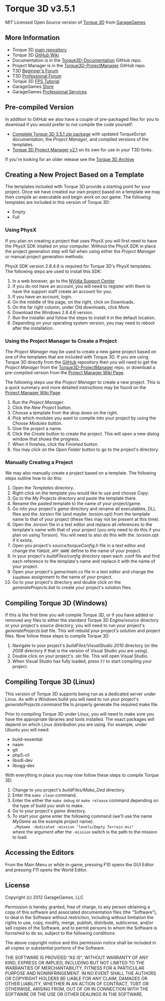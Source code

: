 Torque 3D v3.5.1
================

MIT Licensed Open Source version of [Torque 3D](http://www.garagegames.com/products/torque-3d) from [GarageGames](http://www.garagegames.com)

More Information
----------------

* Torque 3D [main repository](https://github.com/GarageGames/Torque3D)
* Torque 3D [GitHub Wiki](https://github.com/GarageGames/Torque3D/wiki)
* Documentation is in the [Torque3D-Documentation](https://github.com/GarageGames/Torque3D-Documentation) GitHub repo.
* Project Manager is in the [Torque3D-ProjectManager](https://github.com/GarageGames/Torque3D-ProjectManager) GitHub repo.
* T3D [Beginner's Forum](http://www.garagegames.com/community/forums/73)
* T3D [Professional Forum](http://www.garagegames.com/community/forums/63)
* Torque 3D [FPS Tutorial](http://www.garagegames.com/products/torque-3d/fps#/1-setup/1)
* GarageGames [Store](http://www.garagegames.com/products)
* GarageGames [Professional Services](http://services.garagegames.com/)

Pre-compiled Version
--------------------

In addition to GitHub we also have a couple of pre-packaged files for you to download if you would prefer to not compile the code yourself:
 
* [Complete Torque 3D 3.5.1 zip package](http://mit.garagegames.com/Torque3D-3-5-1.zip) with updated TorqueScript documentation, the *Project Manager*, and compiled versions of the templates.
* [Torque 3D Project Manager v2.1](http://mit.garagegames.com/T3DProjectManager-2-1.zip) on its own for use in your T3D forks.

If you're looking for an older release see the [Torque 3D Archive](https://github.com/GarageGames/Torque3D/wiki/Torque-3D-Archive)

Creating a New Project Based on a Template
------------------------------------------

The templates included with Torque 3D provide a starting point for your project.  Once we have created our own project based on a template we may then compile an executable and begin work on our game.  The following templates are included in this version of Torque 3D:

* Empty
* Full

### Using PhysX ###

If you plan on creating a project that uses PhysX you will first need to have the PhysX SDK intalled on your computer.  Without the PhysX SDK in place the project generation step will fail when using either the *Project Manager* or manual project generation methods.

PhysX SDK version 2.8.4.6 is required for Torque 3D's PhysX templates.  The following steps are used to install this SDK:

1. In a web browser, go to the [NVidia Support Center](http://supportcenteronline.com/ics/support/default.asp?deptID=1949)
2. If you do not have an account, you will need to register with them to have the support staff create an account for you.
3. If you have an account, login.
4. On the middle of the page, on the right, click on Downloads.
5. On the far right column, under Old downloads, click More.
6. Download the Windows 2.8.4.6 version.
7. Run the installer and follow the steps to install it in the default location.
8. Depending on your operating system version, you may need to reboot after the installation.

### Using the Project Manager to Create a Project ###

The *Project Manager* may be used to create a new game project based on one of the templates that are included with Torque 3D.  If you are using Torque 3D directly from the [GitHub](https://github.com/GarageGames/Torque3D) repository then you will need to get the *Project Manager* from the [Torque3D-ProjectManager](https://github.com/GarageGames/Torque3D-ProjectManager) repo, or download a pre-compiled version from the [Project Manager Wiki Page](https://github.com/GarageGames/Torque3D/wiki/Project-Manager).

The following steps use the *Project Manager* to create a new project.  This is a quick summary and more detailed instructions may be found on the [Project Manager Wiki Page](https://github.com/GarageGames/Torque3D/wiki/Project-Manager)

1. Run the *Project Manager*.
2. Click the *New Project* button.
3. Choose a template from the drop down on the right.
4. Pick which modules you want to compile into your project by using the *Choose Modules* button.
5. Give the project a name.
6. Click the *Create* button to create the project.  This will open a new dialog window that shows the progress.
7. When it finishes, click the *Finished* button.
8. You may click on the *Open Folder* button to go to the project's directory.

### Manually Creating a Project ###

We may also manually create a project based on a template.  The following steps outline how to do this:

1. Open the *Templates* directory.
2. Right-click on the template you would like to use and choose *Copy*.
3. Go to the *My Projects* directory and paste the template there.
4. Rename the pasted template to the name of your project/game.
5. Go into your project's *game* directory and rename all executables, DLL files and the .torsion file (and maybe .torsion.opt) from the template name to that of your project (these files may not be present at this time).
6. Open the .torsion file in a text editor and replace all references to the template's name with that of your project (you only need to do this if you plan on using Torsion).  You will need to also do this with the .torsion.opt if it exists.
7. Open you project's *source/torqueConfig.h* file in a text editor and change the `TORQUE_APP_NAME` define to the name of your project.
8. In your project's *buildFiles/config* directory open each .conf file and find each reference to the template's name and replace it with the name of your project.
9. Open your project's *game/main.cs* file in a text editor and change the `$appName` assignment to the name of your project.
10. Go to your project's directory and double click on the *generateProjects.bat* to create your project's solution files.

Compiling Torque 3D (Windows)
-----------------------------
If this is the first time you will compile Torque 3D, or if you have added or removed any files to either the standard Torque 3D *Engine/source* directory or your project's *source* directory, you will need to run your project's *generateProjects.bat* file.  This will rebuild your project's solution and project files.  Now follow these steps to compile Torque 3D:

1. Navigate to your project's *buildFiles/VisualStudio 2010* directory (or the *2008* directory if that is the version of Visual Studio you are using).
2. Double click on your project's .sln file.  This will open Visual Studio.
3. When Visual Studio has fully loaded, press `F7` to start compiling your project.

Compiling Torque 3D (Linux)
-----------------------------
This version of Torque 3D supports being run as a dedicated server under Linux.  As with a Windows build you will need to run your project's *generateProjects.command* file to properly generate the required make file.

Prior to compiling Torque 3D under Linux, you will need to make sure you have the appropriate libraries and tools installed.  The exact packages will depend on which Linux distribution you are using.  For example, under Ubuntu you will need:

* build-essential
* nasm
* git
* php5-cli
* libsdl-dev
* libogg-dev

With everything in place you may now follow these steps to compile Torque 3D:

1. Change to you project's *buildFiles/Make_Ded* directory.
2. Enter the `make clean` command.
3. Enter the either the `make debug` or `make release` command depending on the type of build you wish to make.
4. Go to your project's *game* directory.
5. To start your game enter the following command (we'll use the name *MyGame* as the example project name):  
    `./MyGame -dedicated -mission "levels/Empty Terrain.mis"`  
    where the argument after the `-mission` switch is the path to the mission to load.

Accessing the Editors
---------------------
From the Main Menu or while in-game, pressing F10 opens the GUI Editor and pressing F11 opens the World Editor.

License
-------

Copyright (c) 2012 GarageGames, LLC

Permission is hereby granted, free of charge, to any person obtaining a copy
of this software and associated documentation files (the "Software"), to
deal in the Software without restriction, including without limitation the
rights to use, copy, modify, merge, publish, distribute, sublicense, and/or
sell copies of the Software, and to permit persons to whom the Software is
furnished to do so, subject to the following conditions:

The above copyright notice and this permission notice shall be included in
all copies or substantial portions of the Software.

THE SOFTWARE IS PROVIDED "AS IS", WITHOUT WARRANTY OF ANY KIND, EXPRESS OR
IMPLIED, INCLUDING BUT NOT LIMITED TO THE WARRANTIES OF MERCHANTABILITY,
FITNESS FOR A PARTICULAR PURPOSE AND NONINFRINGEMENT. IN NO EVENT SHALL THE
AUTHORS OR COPYRIGHT HOLDERS BE LIABLE FOR ANY CLAIM, DAMAGES OR OTHER
LIABILITY, WHETHER IN AN ACTION OF CONTRACT, TORT OR OTHERWISE, ARISING
FROM, OUT OF OR IN CONNECTION WITH THE SOFTWARE OR THE USE OR OTHER DEALINGS
IN THE SOFTWARE.
